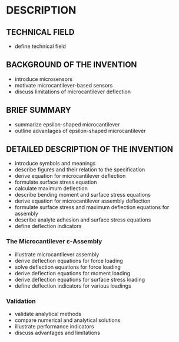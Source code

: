 # DESCRIPTION

## TECHNICAL FIELD

- define technical field

## BACKGROUND OF THE INVENTION

- introduce microsensors
- motivate microcantilever-based sensors
- discuss limitations of microcantilever deflection

## BRIEF SUMMARY

- summarize epsilon-shaped microcantilever
- outline advantages of epsilon-shaped microcantilever

## DETAILED DESCRIPTION OF THE INVENTION

- introduce symbols and meanings
- describe figures and their relation to the specification
- derive equation for microcantilever deflection
- formulate surface stress equation
- calculate maximum deflection
- describe bending moment and surface stress equations
- derive equation for microcantilever assembly deflection
- formulate surface stress and maximum deflection equations for assembly
- describe analyte adhesion and surface stress equations
- define deflection indicators

### The Microcantilever ε-Assembly

- illustrate microcantilever assembly
- derive deflection equations for force loading
- solve deflection equations for force loading
- derive deflection equations for moment loading
- derive deflection equations for surface stress loading
- define deflection indicators for various loadings

### Validation

- validate analytical methods
- compare numerical and analytical solutions
- illustrate performance indicators
- discuss advantages and limitations

